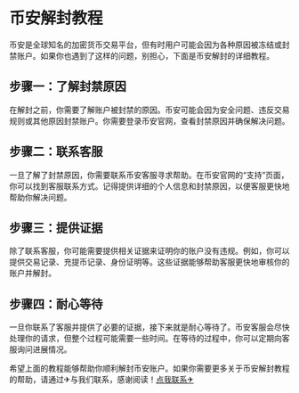 # 币安解封教程

币安是全球知名的加密货币交易平台，但有时用户可能会因为各种原因被冻结或封禁账户。如果你也遇到了这样的问题，别担心，下面是币安解封的详细教程。

## 步骤一：了解封禁原因

在解封之前，你需要了解账户被封禁的原因。币安可能会因为安全问题、违反交易规则或其他原因封禁账户。你需要登录币安官网，查看封禁原因并确保解决问题。

## 步骤二：联系客服

一旦了解了封禁原因，你需要联系币安客服寻求帮助。在币安官网的“支持”页面，你可以找到客服联系方式。记得提供详细的个人信息和封禁原因，以便客服更快地帮助你解决问题。

## 步骤三：提供证据

除了联系客服，你可能需要提供相关证据来证明你的账户没有违规。例如，你可以提供交易记录、充提币记录、身份证明等。这些证据能够帮助客服更快地审核你的账户并解封。

## 步骤四：耐心等待

一旦你联系了客服并提供了必要的证据，接下来就是耐心等待了。币安客服会尽快处理你的请求，但整个过程可能需要一些时间。在等待的过程中，你可以定期向客服询问进展情况。

希望上面的教程能够帮助你顺利解封币安账户。如果你需要更多关于币安解封教程的帮助，请通过✈与我们联系，感谢阅读！[点我联系✈](https://img.G208.com)